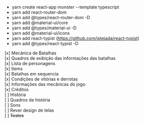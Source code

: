 - yarn create react-app monster --template typescript
- yarn add react-router-dom
- yarn add @types/react-router-dom -D
- yarn add @material-ui/core
- yarn add @types/material-ui -D
- yarn add @material-ui/icons
- yarn add react-typist (https://github.com/jstejada/react-typist)
- yarn add @types/react-typist -D

[x] Mecânica de Batalhas <br/>
[x] Quadros de exibição das informações das batalhas <br/> 
[x] Lista de personagens <br/>
[x] Items <br/>
[x] Batalhas em sequencia <br/>
[x] Condições de vitórias e derrotas <br/>
[x] Informações das mecânicas do jogo <br/>
[x] Créditos <br/>
[ ] História <br/>
[ ] Quadros da história <br/>
[ ] Sons <br/>
[ ] Rever design de telas <br/>
[ ] <s>Testes</s> <br/>